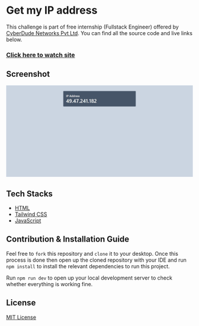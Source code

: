 # Get my IP address

This challenge is part of free internship (Fullstack Engineer) offered by [CyberDude Networks Pvt Ltd](https://www.cyberdudenetworks.com/). You can find all the source code and live links below.

### [Click here to watch site](https://yrd369.github.io/cyberdude-challenges/javascript/02-javascript-dom/04-get-my-ip/dist/)

## Screenshot

<img src="./assets//Screenshot_28-2-2024_222414_yrd369.github.io.jpeg"/>

## Tech Stacks

- [HTML](https://developer.mozilla.org/en-US/docs/Web/HTML)
- [Tailwind CSS](https://tailwindcss.com/)
- [JavaScript](https://developer.mozilla.org/en-US/docs/Web/JavaScript)

## Contribution & Installation Guide
Feel free to ```fork``` this repository and ```clone``` it to your desktop. Once this process is done then open up the cloned repository with your IDE and run ```npm install``` to install the relevant dependencies to run this project.

Run ```npm run dev``` to open up your local development server to check whether everything is working fine.

## License
[MIT License](./license.md)